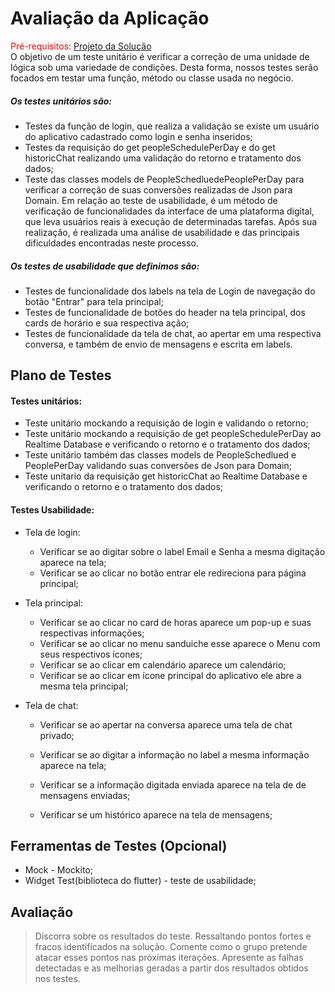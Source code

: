 # Avaliação da Aplicação

<span style="color:red">Pré-requisitos: <a href="6-Implementação.md"> Projeto da Solução</a></span>  
O objetivo de um teste unitário é verificar a correção de uma unidade de lógica sob uma variedade de condições. Desta forma, nossos testes serão focados em testar uma função, método ou classe usada no negócio.
##### Os testes unitários são:
- Testes da função de login, que realiza a validação se existe um usuário do aplicativo cadastrado como login e senha inseridos;
- Testes da requisição do get peopleSchedulePerDay e do get historicChat realizando uma validação do retorno e tratamento dos dados;
- Teste das classes models de PeopleSchedluedePeoplePerDay para verificar a correção de suas conversões realizadas de Json para Domain.
Em relação ao teste de usabilidade, é um método de verificação de funcionalidades da interface de uma plataforma digital, que leva usuários reais à execução de determinadas tarefas. Após sua realização, é realizada uma análise de usabilidade e das principais dificuldades encontradas neste processo. 
##### Os testes de usabilidade que definimos são:
- Testes de funcionalidade dos labels na tela de Login de navegação do botão "Entrar" para tela principal;
- Testes de funcionalidade de botões do header na tela principal, dos cards de horário e sua respectiva ação;
- Testes de funcionalidade da tela de chat, ao apertar em uma respectiva conversa, e também de envio de mensagens e escrita em labels.

## Plano de Testes

#### Testes unitários:

- Teste unitário mockando a requisição de login e validando o retorno;
- Teste unitário mockando a requisição de get peopleSchedulePerDay ao Realtime Database e verificando o retorno e o tratamento dos dados;
- Teste unitário também das classes models de PeopleSchedlued e PeoplePerDay validando suas conversões de Json para Domain;
- Teste unitario da requisição get historicChat ao Realtime Database e verificando o retorno e o tratamento dos dados;

#### Testes Usabilidade:

- Tela de login: 

  - Verificar se ao digitar sobre o label Email e  Senha a mesma digitação aparece na tela; 
  - Verificar se ao clicar no botão entrar ele redireciona para página principal;

- Tela principal:

  - Verificar se ao clicar no card de horas aparece um pop-up e suas respectivas informações;
  - Verificar se ao clicar no menu sanduiche esse aparece o Menu com seus respectivos ícones;
  - Verificar se ao clicar em calendário aparece um calendário;
  - Verificar se ao clicar em ícone principal do aplicativo ele abre a mesma tela principal;

- Tela de chat:

  - Verificar se ao apertar na conversa aparece uma tela de chat privado;

  - Verificar se ao digitar a informação no label a mesma informação aparece na tela;
  - Verificar se a informação digitada enviada aparece na tela de de mensagens enviadas;
  - Verificar se um histórico aparece na tela de mensagens;

## Ferramentas de Testes (Opcional)

- Mock - Mockito;
- Widget Test(biblioteca do flutter) - teste de usabilidade;

## Avaliação

> Discorra sobre os resultados do teste. Ressaltando pontos fortes e
> fracos identificados na solução. Comente como o grupo pretende atacar
> esses pontos nas próximas iterações. Apresente as falhas detectadas e
> as melhorias geradas a partir dos resultados obtidos nos testes.
